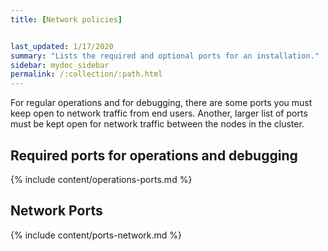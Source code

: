 ```yaml
---
title: [Network policies]


last_updated: 1/17/2020
summary: "Lists the required and optional ports for an installation."
sidebar: mydoc_sidebar
permalink: /:collection/:path.html
---
```

For regular operations and for debugging, there are some ports you must keep open to network traffic from end users. Another, larger list of ports must be kept open for network traffic between the nodes in the cluster.

## Required ports for operations and debugging

{% include content/operations-ports.md %}

## Network Ports

{% include content/ports-network.md %}
